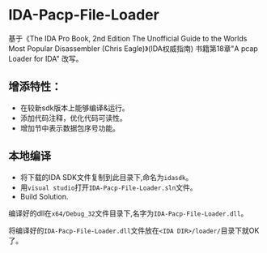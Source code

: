 # IDA-Pacp-File-Loader

基于《The IDA Pro Book, 2nd Edition The Unofficial Guide to the Worlds Most Popular Disassembler (Chris Eagle)》(IDA权威指南) 书籍第18章"A pcap Loader for IDA" 改写。

## 增添特性：

* 在较新sdk版本上能够编译&运行。
* 添加代码注释，优化代码可读性。
* 增加节中表示数据包序号功能。

## 本地编译

* 将下载的IDA SDK文件复制到此目录下,命名为`idasdk`。
* 用`visual studio`打开`IDA-Pacp-File-Loader.sln`文件。
* Build Solution.

编译好的dll在`x64/Debug_32`文件目录下,名字为`IDA-Pacp-File-Loader.dll`。


将编译好的`IDA-Pacp-File-Loader.dll`文件放在`<IDA DIR>/loader/`目录下就OK了。

